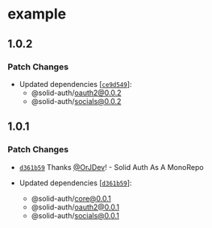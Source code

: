 # example

## 1.0.2

### Patch Changes

- Updated dependencies [[`ce9d549`](https://github.com/OrJDev/solid-auth/commit/ce9d5490310655b00fa8879023c0c732ee113951)]:
  - @solid-auth/oauth2@0.0.2
  - @solid-auth/socials@0.0.2

## 1.0.1

### Patch Changes

- [`d361b59`](https://github.com/OrJDev/solid-auth/commit/d361b59e6301d762e449a8e0aefab7c97c19c371) Thanks [@OrJDev](https://github.com/OrJDev)! - Solid Auth As A MonoRepo

- Updated dependencies [[`d361b59`](https://github.com/OrJDev/solid-auth/commit/d361b59e6301d762e449a8e0aefab7c97c19c371)]:
  - @solid-auth/core@0.0.1
  - @solid-auth/oauth2@0.0.1
  - @solid-auth/socials@0.0.1
